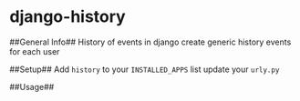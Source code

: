 #  django-history #

##General Info##
History of events in django
create generic history events for each user


##Setup##
Add `history` to your `INSTALLED_APPS` list
update your `urly.py`


##Usage##
